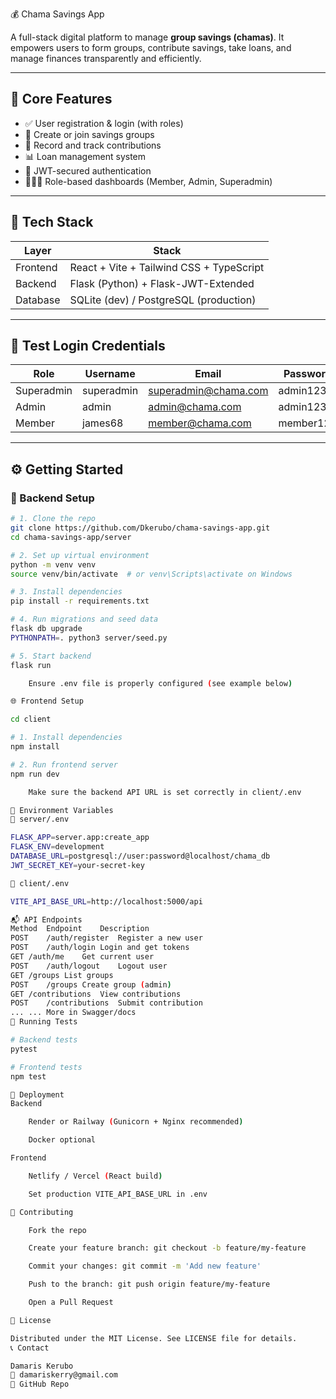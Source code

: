  💰 Chama Savings App

A full-stack digital platform to manage **group savings (chamas)**. It empowers users to form groups, contribute savings, take loans, and manage finances transparently and efficiently.

---

## 🚀 Core Features

- ✅ User registration & login (with roles)
- 👥 Create or join savings groups
- 💸 Record and track contributions
- 📊 Loan management system
- 🔐 JWT-secured authentication
- 🧑‍🤝‍🧑 Role-based dashboards (Member, Admin, Superadmin)

---

## 🧱 Tech Stack

| Layer     | Stack                                       |
|-----------|---------------------------------------------|
| Frontend  | React + Vite + Tailwind CSS + TypeScript    |
| Backend   | Flask (Python) + Flask-JWT-Extended         |
| Database  | SQLite (dev) / PostgreSQL (production)      |

---

## 🧪 Test Login Credentials

| Role       | Username     | Email                  | Password     |
|------------|--------------|------------------------|--------------|
| Superadmin | superadmin   | superadmin@chama.com   | admin123     |
| Admin      | admin        | admin@chama.com        | admin123     |
| Member     | james68      | member@chama.com       | member123    |

---

## ⚙️ Getting Started

### 🔧 Backend Setup

```bash
# 1. Clone the repo
git clone https://github.com/Dkerubo/chama-savings-app.git
cd chama-savings-app/server

# 2. Set up virtual environment
python -m venv venv
source venv/bin/activate  # or venv\Scripts\activate on Windows

# 3. Install dependencies
pip install -r requirements.txt

# 4. Run migrations and seed data
flask db upgrade
PYTHONPATH=. python3 server/seed.py

# 5. Start backend
flask run

    Ensure .env file is properly configured (see example below)

🌐 Frontend Setup

cd client

# 1. Install dependencies
npm install

# 2. Run frontend server
npm run dev

    Make sure the backend API URL is set correctly in client/.env

🔑 Environment Variables
📁 server/.env

FLASK_APP=server.app:create_app
FLASK_ENV=development
DATABASE_URL=postgresql://user:password@localhost/chama_db
JWT_SECRET_KEY=your-secret-key

📁 client/.env

VITE_API_BASE_URL=http://localhost:5000/api

📬 API Endpoints
Method	Endpoint	Description
POST	/auth/register	Register a new user
POST	/auth/login	Login and get tokens
GET	/auth/me	Get current user
POST	/auth/logout	Logout user
GET	/groups	List groups
POST	/groups	Create group (admin)
GET	/contributions	View contributions
POST	/contributions	Submit contribution
...	...	More in Swagger/docs
🧪 Running Tests

# Backend tests
pytest

# Frontend tests
npm test

🚀 Deployment
Backend

    Render or Railway (Gunicorn + Nginx recommended)

    Docker optional

Frontend

    Netlify / Vercel (React build)

    Set production VITE_API_BASE_URL in .env

🙌 Contributing

    Fork the repo

    Create your feature branch: git checkout -b feature/my-feature

    Commit your changes: git commit -m 'Add new feature'

    Push to the branch: git push origin feature/my-feature

    Open a Pull Request

📜 License

Distributed under the MIT License. See LICENSE file for details.
📞 Contact

Damaris Kerubo
📧 damariskerry@gmail.com
🔗 GitHub Repo
